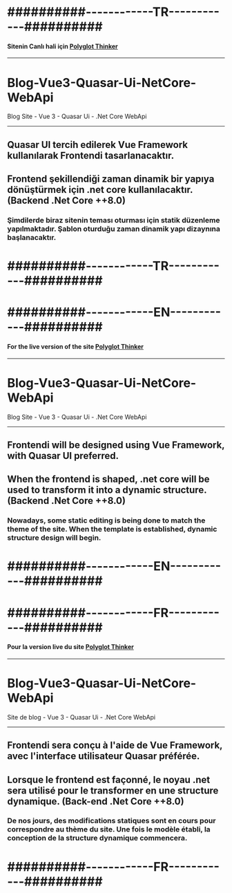 # ##########------------TR------------##########

#### Sitenin Canlı hali için [Polyglot Thinker](https://Polyglotthinker.com)
---
# Blog-Vue3-Quasar-Ui-NetCore-WebApi

Blog Site - Vue 3 - Quasar Ui - .Net Core WebApi

---


## Quasar UI tercih edilerek Vue Framework kullanılarak Frontendi tasarlanacaktır.

## Frontend şekillendiği zaman dinamik bir yapıya dönüştürmek için .net core kullanılacaktır. (Backend .Net Core ++8.0)

### Şimdilerde biraz sitenin teması oturması için statik düzenleme yapılmaktadır. Şablon oturduğu zaman dinamik yapı dizaynına başlanacaktır. 

# ##########------------TR------------##########

# ##########------------EN------------##########

#### For the live version of the site [Polyglot Thinker](https://Polyglotthinker.com)
---
# Blog-Vue3-Quasar-Ui-NetCore-WebApi

Blog Site - Vue 3 - Quasar Ui - .Net Core WebApi

---


## Frontendi will be designed using Vue Framework, with Quasar UI preferred.

## When the frontend is shaped, .net core will be used to transform it into a dynamic structure. (Backend .Net Core ++8.0)

### Nowadays, some static editing is being done to match the theme of the site. When the template is established, dynamic structure design will begin.

# ##########------------EN------------##########


# ##########------------FR------------##########

#### Pour la version live du site [Polyglot Thinker](https://Polyglotthinker.com)
---
# Blog-Vue3-Quasar-Ui-NetCore-WebApi

Site de blog - Vue 3 - Quasar Ui - .Net Core WebApi

---


## Frontendi sera conçu à l'aide de Vue Framework, avec l'interface utilisateur Quasar préférée.

## Lorsque le frontend est façonné, le noyau .net sera utilisé pour le transformer en une structure dynamique. (Back-end .Net Core ++8.0)

### De nos jours, des modifications statiques sont en cours pour correspondre au thème du site. Une fois le modèle établi, la conception de la structure dynamique commencera.

# ##########------------FR------------##########